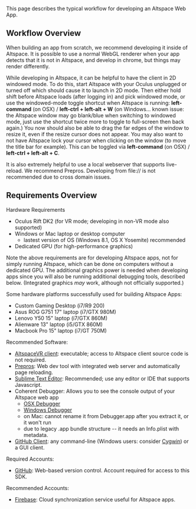 This page describes the typical workflow for developing an Altspace Web App.

## Workflow Overview

When building an app from scratch, we recommend developing it inside of Altspace. It is possible to use a normal WebGL renderer when your app detects that it is not in Altspace, and develop in chrome, but things may render differently.

While developing in Altspace, it can be helpful to have the client in 2D windowed mode. To do this, start Altspace with your Oculus unplugged or turned off which should cause it to launch in 2D mode. Then either hold shift before Altspace loads (after logging in) and pick windowed mode, or use the windowed-mode toggle shortcut when Altspace is running: **left-command** (on OSX) / **left-ctrl + left-alt + W** (on Windows... known issue: the Altspace window may go blank/blue when switching to windowed mode, just use the shortcut twice more to toggle to full-screen then back again.)  You now should also be able to drag the far edges of the window to resize it, even if the resize cursor does not appear. You may also want to not have Altspace lock your cursor when clicking on the window (to move the title bar for example). This can be toggled via **left-command** (on OSX) / **left-ctrl + left-alt + C**.

It is also extremely helpful to use a local webserver that supports live-reload. We recommend Prepros. Developing from file:// is not recommended due to cross domain issues.

## Requirements Overview

Hardware Requirements
* Oculus Rift DK2 (for VR mode; developing in non-VR mode also supported)
* Windows or Mac laptop or desktop computer
  * lastest version of OS (Windows 8.1, OS X Yosemite) recommended
* Dedicated GPU (for high-performance graphics)

Note the above requirements are for developing Altspace apps, not for simply running Altspace, which can be done on computers without a dedicated GPU.  The additional graphics power is needed when developing apps since you will also be running additional debugging tools, described below. (Integrated graphics *may* work, although not officially supported.)

Some hardware platforms successfully used for building Altspace Apps:
* Custom Gaming Desktop (i7/R9 200)
* Asus ROG G751 17" laptop (i7/GTX 980M)
* Lenovo Y50 15" laptop (i7/GTX 860M)
* Alienware 13" laptop (i5/GTX 860M)
* Macbook Pro 15" laptop (i7/GT 750M)

Recommended Software:
* [AltspaceVR client]: executable; access to Altspace client source code is not required.
* [Prepros]: Web dev tool with integrated web server and automatically page reloading.
* [Sublime Text Editor]: Recommended; use any editor or IDE that supports Javascript.
* Coherent Debugger: Allows you to see the console output of your Altspace web app
    * [OSX Debugger]
    * [Windows Debugger]
    * on Mac: cannot rename it from Debugger.app after you extract it, or it won't run
    * due to legacy .app bundle structure -- it needs an Info.plist with metadata.
* [GitHub Client]: any command-line (Windows users: consider [Cygwin]) or a GUI client. 

Required Accounts:
* [GitHub]: Web-based version control. Account required for access to this SDK.

Recommended Accounts:
* [Firebase]: Cloud synchronization service useful for Altspace apps.

[AltspaceVR client]: http://account.altspacevr.com
[Firebase]: http://firebase.com
[Prepros]: https://prepros.io/
[Sublime Text Editor]: http://www.sublimetext.com/
[GitHub]: https://github.com/
[GitHub Client]: http://git-scm.com/downloads/guis
[Cygwin]: https://www.cygwin.com/
[OSX Debugger]: http://sdk.altvr.com/debugger/DebuggerMacOSX.zip
[Windows Debugger]: http://sdk.altvr.com/debugger/DebuggerWindows.zip
